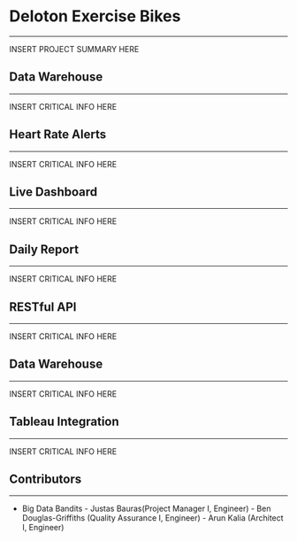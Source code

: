 # Deloton Exercise Bikes
------------------------
INSERT PROJECT SUMMARY HERE

## Data Warehouse
-----------------
INSERT CRITICAL INFO HERE

## Heart Rate Alerts
-----------------
INSERT CRITICAL INFO HERE

## Live Dashboard
-----------------
INSERT CRITICAL INFO HERE

## Daily Report
-----------------
INSERT CRITICAL INFO HERE

## RESTful API
-----------------
INSERT CRITICAL INFO HERE

## Data Warehouse
-----------------
INSERT CRITICAL INFO HERE

## Tableau Integration
-----------------
INSERT CRITICAL INFO HERE

## Contributors
-----------------
- Big Data Bandits
            - 
            Justas Bauras(Project Manager I, Engineer)
            - 
            Ben Douglas-Griffiths (Quality Assurance I, Engineer)
            - 
            Arun Kalia (Architect I, Engineer)
